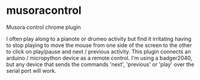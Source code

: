 # musoracontrol
Musora control chrome plugin

I often play along to a pianote or drumeo activity but find it irritating having to stop playing to move the mouse from one side of the screen to the other to click on play/pause and next / previous activity. This plugin connects an arduino / micropython device as a remote control. I'm using a badger2040, but any device that sends the commands 'next', 'previous' or 'play' over the serial port will work. 